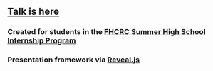 ## [Talk is here](talk.html)

### Created for students in the [FHCRC Summer High School Internship Program](http://www.fhcrc.org/en/careers/internship-opportunities/hs-research-internship-program.html)

### Presentation framework via [Reveal.js](https://github.com/hakimel/reveal.js)
